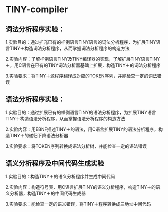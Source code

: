 # TINY-compiler

## 词法分析程序实验： 
1.实验目的：通过扩充已有的样例语言TINY语言的词法分析程序，为扩展TINY语言TINY＋构造词法分析程序，从而掌握词法分析程序的构造方法 

2.实验内容：了解样例语言TINY及TINY编译器的实现，了解扩展TINY语言TINY＋，用C语言在已有的TINY词法分析器基础上扩展，构造TINY＋的词法分析程序

3.实验要求：将TINY＋源程序翻译成对应的TOKEN序列，并能检查一定的词法错误

## 语法分析程序实验：
1.实验目的：通过扩展已有的样例语言TINY的语法分析程序，为扩展TINY语言TINY＋构造语法分析程序，从而掌握语法分析程序的构造方法

2.实验内容：用EBNF描述TINY＋的语法，用C语言扩展TINY的语法分析程序，构造TINY＋的递归下降语法分析器

3.实验要求：将TOKEN序列转换成语法分析树，并能检查一定的语法错误

## 语义分析程序及中间代码生成实验
1.实验目的：构造TINY＋的语义分析程序并生成中间代码

2.实验内容：构造符号表，用C语言扩展TINY的语义分析程序，构造TINY＋的语义分析器，构造TINY＋的中间代码生成器

3.实验要求：能检查一定的语义错误，将TINY＋程序转换成三地址中间代码

